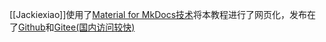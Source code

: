 [[Jackiexiao]]使用了[Material for MkDocs技术](https://squidfunk.github.io/mkdocs-material/)将本教程进行了网页化，发布在了[Github](https://jackiexiao.github.io/obsidian-chinese-help/)和[Gitee(国内访问较快)](http://jackiegeek.gitee.io/obsidian-chinese-help/)

